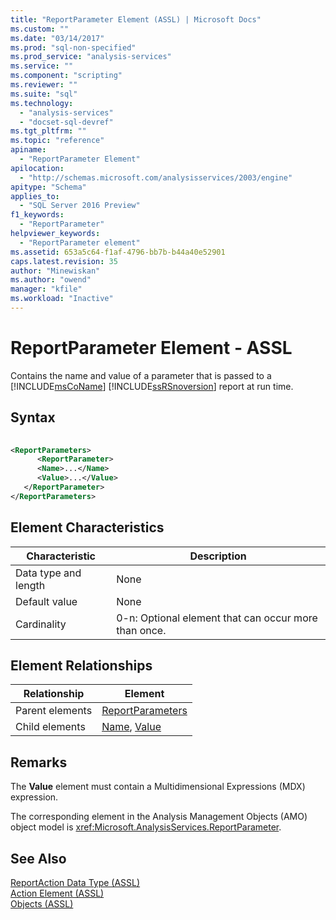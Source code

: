 ```yaml
---
title: "ReportParameter Element (ASSL) | Microsoft Docs"
ms.custom: ""
ms.date: "03/14/2017"
ms.prod: "sql-non-specified"
ms.prod_service: "analysis-services"
ms.service: ""
ms.component: "scripting"
ms.reviewer: ""
ms.suite: "sql"
ms.technology: 
  - "analysis-services"
  - "docset-sql-devref"
ms.tgt_pltfrm: ""
ms.topic: "reference"
apiname: 
  - "ReportParameter Element"
apilocation: 
  - "http://schemas.microsoft.com/analysisservices/2003/engine"
apitype: "Schema"
applies_to: 
  - "SQL Server 2016 Preview"
f1_keywords: 
  - "ReportParameter"
helpviewer_keywords: 
  - "ReportParameter element"
ms.assetid: 653a5c64-f1af-4796-bb7b-b44a40e52901
caps.latest.revision: 35
author: "Minewiskan"
ms.author: "owend"
manager: "kfile"
ms.workload: "Inactive"
---
```

# ReportParameter Element - ASSL
  Contains the name and value of a parameter that is passed to a [!INCLUDE[msCoName](../../../includes/msconame-md.md)] [!INCLUDE[ssRSnoversion](../../../includes/ssrsnoversion-md.md)] report at run time.  
  
## Syntax  
  
```xml  
  
<ReportParameters>  
      <ReportParameter>  
      <Name>...</Name>  
      <Value>...</Value>  
   </ReportParameter>  
</ReportParameters>  
```  
  
## Element Characteristics  
  
|Characteristic|Description|  
|--------------------|-----------------|  
|Data type and length|None|  
|Default value|None|  
|Cardinality|0-n: Optional element that can occur more than once.|  
  
## Element Relationships  
  
|Relationship|Element|  
|------------------|-------------|  
|Parent elements|[ReportParameters](../../../analysis-services/scripting/collections/reportparameters-element-assl.md)|  
|Child elements|[Name](../../../analysis-services/scripting/properties/name-element-assl.md), [Value](../../../analysis-services/scripting/properties/value-element-assl.md)|  
  
## Remarks  
 The **Value** element must contain a Multidimensional Expressions (MDX) expression.  
  
 The corresponding element in the Analysis Management Objects (AMO) object model is <xref:Microsoft.AnalysisServices.ReportParameter>.  
  
## See Also  
 [ReportAction Data Type &#40;ASSL&#41;](../../../analysis-services/scripting/data-type/reportaction-data-type-assl.md)   
 [Action Element &#40;ASSL&#41;](../../../analysis-services/scripting/objects/action-element-assl.md)   
 [Objects &#40;ASSL&#41;](../../../analysis-services/scripting/objects/objects-assl.md)  
  
  
